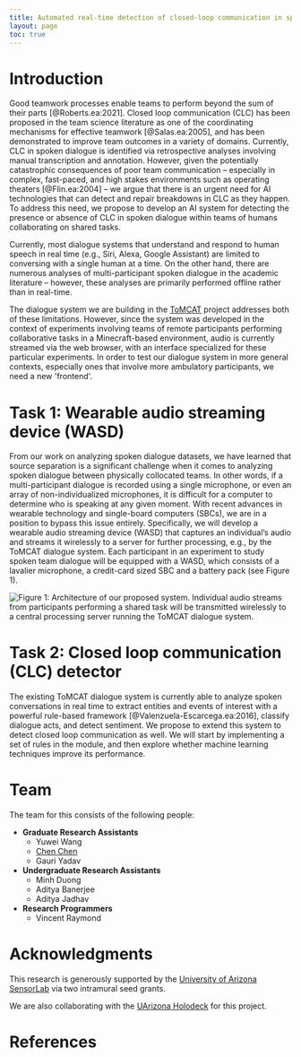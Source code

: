 ```yaml
---
title: Automated real-time detection of closed-loop communication in spoken dialogue
layout: page
toc: true
---
```


# Introduction

Good teamwork processes enable teams to perform beyond the sum of their parts
[@Roberts.ea:2021]. Closed loop communication (CLC) has been proposed in the
team science literature as one of the coordinating mechanisms for effective
teamwork [@Salas.ea:2005], and has been demonstrated to improve team outcomes
in a variety of domains.  Currently, CLC in spoken dialogue is identified via
retrospective analyses involving manual transcription and annotation. However,
given the potentially catastrophic consequences of poor team communication –
especially in complex, fast-paced, and high stakes environments such as
operating theaters [@Flin.ea:2004] – we argue that there is an urgent need for
AI technologies that can detect and repair breakdowns in CLC as they happen. To
address this need, we propose to develop an AI system for detecting the
presence or absence of CLC in spoken dialogue within teams of humans
collaborating on shared tasks.

Currently, most dialogue systems that understand and respond to human speech in
real time (e.g., Siri, Alexa, Google Assistant) are limited to conversing with
a single human at a time. On the other hand, there are numerous analyses of
multi-participant spoken dialogue in the academic literature – however, these
analyses are primarily performed offline rather than in real-time.

The dialogue system we are building in the
[ToMCAT](https://ml4ai.github.io/tomcat) project addresses both of these
limitations. However, since the system was developed in the context of
experiments involving teams of remote participants performing collaborative
tasks in a Minecraft-based environment, audio is currently streamed via the web
browser, with an interface specialized for these particular experiments. In
order to test our dialogue system in more general contexts, especially ones
that involve more ambulatory participants, we need a new 'frontend'.

# Task 1: Wearable audio streaming device (WASD)

From our work on analyzing spoken dialogue datasets, we have learned that
source separation is a significant challenge when it comes to analyzing spoken
dialogue between physically collocated teams. In other words, if a
multi-participant dialogue is recorded using a single microphone, or even an
array of non-individualized microphones, it is difficult for a computer to
determine who is speaking at any given moment. With recent advances in wearable
technology and single-board computers (SBCs), we are in a position to bypass
this issue entirely.  Specifically, we will develop a wearable audio streaming
device (WASD) that captures an individual’s audio and streams it wirelessly to
a server for further processing, e.g., by the ToMCAT dialogue system. Each
participant in an experiment to study spoken team dialogue will be equipped
with a WASD, which consists of a lavalier microphone, a credit-card sized SBC
and a battery pack (see Figure 1).

![**Figure 1:** Architecture of our proposed system. Individual audio streams
from participants performing a shared task will be transmitted wirelessly to a
central processing server running the ToMCAT dialogue
system.](/assets/img/clc.png)

# Task 2: Closed loop communication (CLC) detector

The existing ToMCAT dialogue system is currently able to analyze spoken
conversations in real time to extract entities and events of interest with a
powerful rule-based framework [@Valenzuela-Escarcega.ea:2016], classify
dialogue acts, and detect sentiment.  We propose to extend this system to
detect closed loop communication as well.  We will start by implementing a set
of rules in the module, and then explore whether machine learning techniques
improve its performance.

# Team

The team for this consists of the following people:

- **Graduate Research Assistants**
  - Yuwei Wang
  - [Chen Chen](https://chencc33.github.io/)
  - Gauri Yadav
- **Undergraduate Research Assistants**
  - Minh Duong
  - Aditya Banerjee
  - Aditya Jadhav
- **Research Programmers**
  - Vincent Raymond


# Acknowledgments


This research is generously supported by the [University of Arizona
SensorLab](https://sensorlab.arizona.edu) via two intramural seed grants.

We are also collaborating with the [UArizona
Holodeck](https://uavip.arizona.edu/teams/standalone-teams/uarizona-holodeck-health-wellbeing-and-design-thinking)
for this project.

# References
